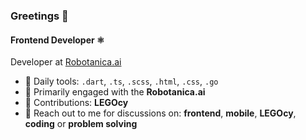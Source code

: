 ### Greetings 🌟

#### Frontend Developer ⚛

Developer at [Robotanica.ai](https://robotanica.ai/)

- 🔧 Daily tools: `.dart`, `.ts`, `.scss`, `.html`, `.css`, `.go`
- 🌱 Primarily engaged with the **Robotanica.ai**
- 🧱 Contributions: **LEGOcy**
- 📩 Reach out to me for discussions on: **frontend**, **mobile**, **LEGOcy**, **coding** or **problem solving**
